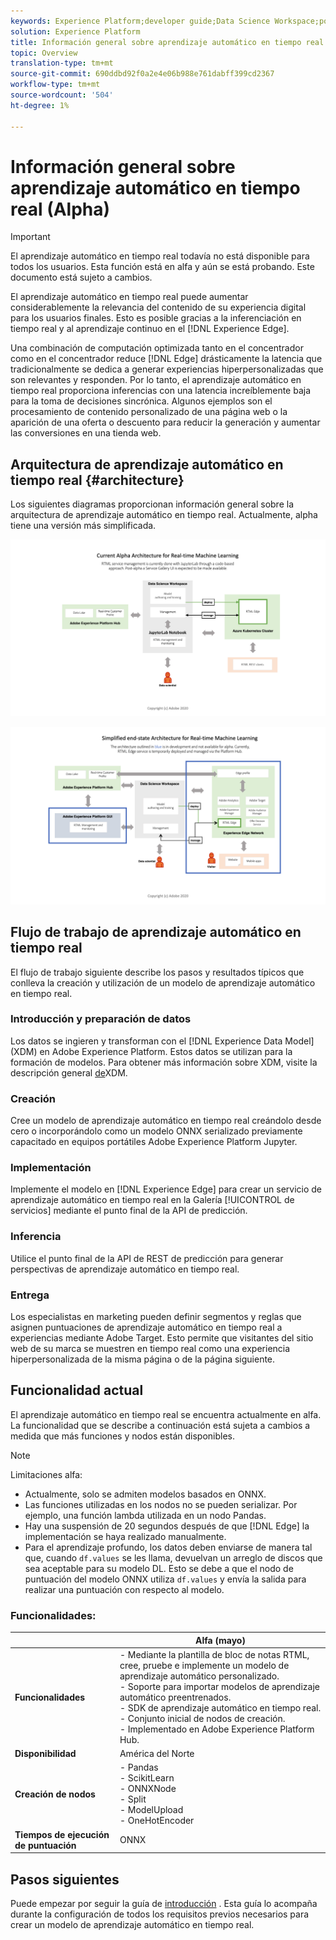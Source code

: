 ```yaml
---
keywords: Experience Platform;developer guide;Data Science Workspace;popular topics;Real time machine learning;
solution: Experience Platform
title: Información general sobre aprendizaje automático en tiempo real
topic: Overview
translation-type: tm+mt
source-git-commit: 690ddbd92f0a2e4e06b988e761dabff399cd2367
workflow-type: tm+mt
source-wordcount: '504'
ht-degree: 1%

---
```



# Información general sobre aprendizaje automático en tiempo real (Alpha)

>[!IMPORTANT]
>
>El aprendizaje automático en tiempo real todavía no está disponible para todos los usuarios. Esta función está en alfa y aún se está probando. Este documento está sujeto a cambios.

El aprendizaje automático en tiempo real puede aumentar considerablemente la relevancia del contenido de su experiencia digital para los usuarios finales. Esto es posible gracias a la inferenciación en tiempo real y al aprendizaje continuo en el [!DNL Experience Edge].

Una combinación de computación optimizada tanto en el concentrador como en el concentrador reduce [!DNL Edge] drásticamente la latencia que tradicionalmente se dedica a generar experiencias hiperpersonalizadas que son relevantes y responden. Por lo tanto, el aprendizaje automático en tiempo real proporciona inferencias con una latencia increíblemente baja para la toma de decisiones sincrónica. Algunos ejemplos son el procesamiento de contenido personalizado de una página web o la aparición de una oferta o descuento para reducir la generación y aumentar las conversiones en una tienda web.

## Arquitectura de aprendizaje automático en tiempo real {#architecture}

Los siguientes diagramas proporcionan información general sobre la arquitectura de aprendizaje automático en tiempo real. Actualmente, alpha tiene una versión más simplificada.

![arco alfa](../images/rtml/alpha-arch.png)

![Visión general simplificada](../images/rtml/end-to-end-arch.png)

## Flujo de trabajo de aprendizaje automático en tiempo real

El flujo de trabajo siguiente describe los pasos y resultados típicos que conlleva la creación y utilización de un modelo de aprendizaje automático en tiempo real.

### Introducción y preparación de datos

Los datos se ingieren y transforman con el [!DNL Experience Data Model] (XDM) en Adobe Experience Platform. Estos datos se utilizan para la formación de modelos. Para obtener más información sobre XDM, visite la descripción general [de](../../xdm/home.md)XDM.

### Creación  

Cree un modelo de aprendizaje automático en tiempo real creándolo desde cero o incorporándolo como un modelo ONNX serializado previamente capacitado en equipos portátiles Adobe Experience Platform Jupyter.

### Implementación

Implemente el modelo en [!DNL Experience Edge] para crear un servicio de aprendizaje automático en tiempo real en la Galería [!UICONTROL de servicios] mediante el punto final de la API de predicción.

### Inferencia

Utilice el punto final de la API de REST de predicción para generar perspectivas de aprendizaje automático en tiempo real.

### Entrega

Los especialistas en marketing pueden definir segmentos y reglas que asignen puntuaciones de aprendizaje automático en tiempo real a experiencias mediante Adobe Target. Esto permite que visitantes del sitio web de su marca se muestren en tiempo real como una experiencia hiperpersonalizada de la misma página o de la página siguiente.

## Funcionalidad actual

El aprendizaje automático en tiempo real se encuentra actualmente en alfa. La funcionalidad que se describe a continuación está sujeta a cambios a medida que más funciones y nodos están disponibles.

>[!NOTE]
>
> Limitaciones alfa:
> - Actualmente, solo se admiten modelos basados en ONNX.
> - Las funciones utilizadas en los nodos no se pueden serializar. Por ejemplo, una función lambda utilizada en un nodo Pandas.
> - Hay una suspensión de 20 segundos después de que [!DNL Edge] la implementación se haya realizado manualmente.
> - Para el aprendizaje profundo, los datos deben enviarse de manera tal que, cuando `df.values` se les llama, devuelvan un arreglo de discos que sea aceptable para su modelo DL. Esto se debe a que el nodo de puntuación del modelo ONNX utiliza `df.values` y envía la salida para realizar una puntuación con respecto al modelo.



### Funcionalidades:

|  | Alfa (mayo) |
| --- | --- |
| **Funcionalidades** | - Mediante la plantilla de bloc de notas RTML, cree, pruebe e implemente un modelo de aprendizaje automático personalizado. <br> - Soporte para importar modelos de aprendizaje automático preentrenados. <br> - SDK de aprendizaje automático en tiempo real. <br> - Conjunto inicial de nodos de creación. <br> - Implementado en Adobe Experience Platform Hub. |
| **Disponibilidad** | América del Norte |
| **Creación de nodos** | - Pandas <br> - ScikitLearn <br> - ONNXNode <br> - Split <br> - ModelUpload <br> - OneHotEncoder |
| **Tiempos de ejecución de puntuación** | ONNX |

## Pasos siguientes

Puede empezar por seguir la guía de [introducción](./getting-started.md) . Esta guía lo acompaña durante la configuración de todos los requisitos previos necesarios para crear un modelo de aprendizaje automático en tiempo real.

